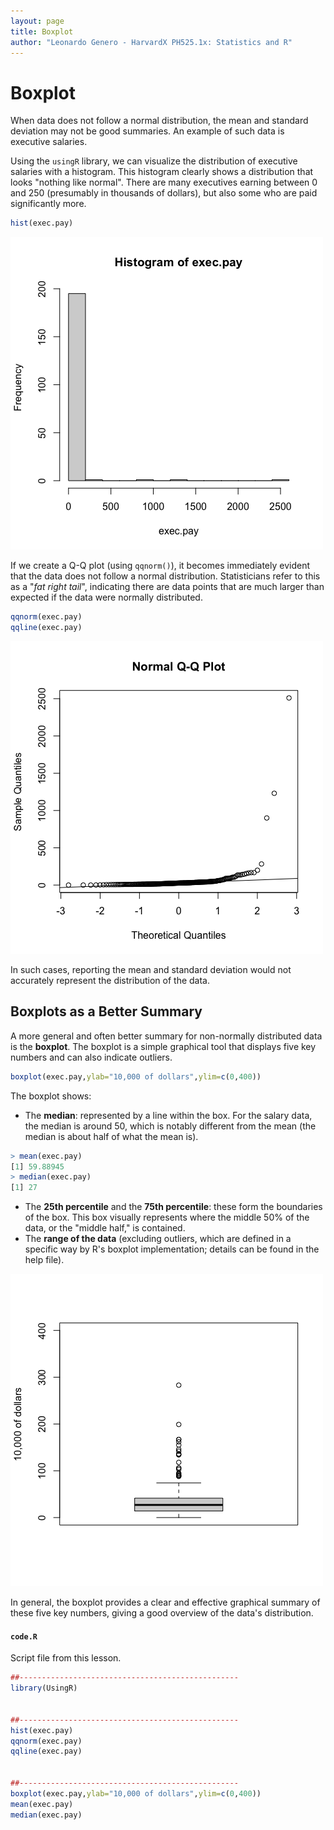 ```yaml
---
layout: page
title: Boxplot
author: "Leonardo Genero - HarvardX PH525.1x: Statistics and R"
---
```


# Boxplot

When data does not follow a normal distribution, the mean and standard deviation may not be good summaries. An example of such data is executive salaries.

Using the `usingR` library, we can visualize the distribution of executive salaries with a histogram. This histogram clearly shows a distribution that looks "nothing like normal". There are many executives earning between $0$ and $250$ (presumably in thousands of dollars), but also some who are paid significantly more.

```R
hist(exec.pay)
```

![histogram salaries](images/histogram-salaries.png)

If we create a Q-Q plot (using `qqnorm()`), it becomes immediately evident that the data does not follow a normal distribution. Statisticians refer to this as a "*fat right tail*", indicating there are data points that are much larger than expected if the data were normally distributed.

```R
qqnorm(exec.pay)
qqline(exec.pay)
```

![qqplot salaries](images/qqplot-salaries.png)

In such cases, reporting the mean and standard deviation would not accurately represent the distribution of the data.

## Boxplots as a Better Summary

A more general and often better summary for non-normally distributed data is the **boxplot**. The boxplot is a simple graphical tool that displays five key numbers and can also indicate outliers.

```R
boxplot(exec.pay,ylab="10,000 of dollars",ylim=c(0,400))
```

The boxplot shows:
* The **median**: represented by a line within the box. For the salary data, the median is around 50, which is notably different from the mean (the median is about half of what the mean is).
```R
> mean(exec.pay)
[1] 59.88945
> median(exec.pay)
[1] 27
```
* The **25th percentile** and the **75th percentile**: these form the boundaries of the box. This box visually represents where the middle 50% of the data, or the "middle half," is contained.
* The **range of the data** (excluding outliers, which are defined in a specific way by R's boxplot implementation; details can be found in the help file).

![boxplot salaries](images/boxplot-salaries.png)

In general, the boxplot provides a clear and effective graphical summary of these five key numbers, giving a good overview of the data's distribution.

#### `code.R`

Script file from this lesson.

```R
##-------------------------------------------------
library(UsingR)


##-------------------------------------------------
hist(exec.pay)
qqnorm(exec.pay)
qqline(exec.pay)


##-------------------------------------------------
boxplot(exec.pay,ylab="10,000 of dollars",ylim=c(0,400))
mean(exec.pay)
median(exec.pay)
```
